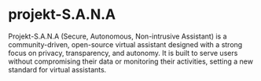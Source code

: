 # projekt-S.A.N.A
Projekt-S.A.N.A (Secure, Autonomous, Non-intrusive Assistant) is a community-driven, open-source virtual assistant designed with a strong focus on privacy, transparency, and autonomy. It is built to serve users without compromising their data or monitoring their activities, setting a new standard for virtual assistants.
